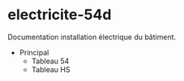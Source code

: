 # electricite-54d
Documentation installation électrique du bâtiment.

- Principal
	- Tableau 54
	- Tableau HS

